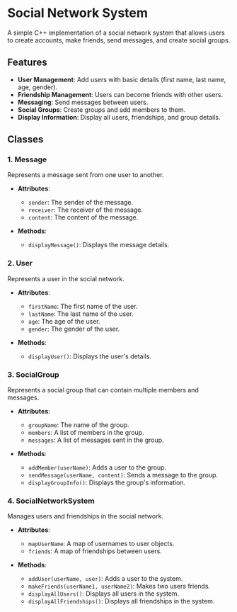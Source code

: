 # Social Network System

A simple C++ implementation of a social network system that allows users to create accounts, make friends, send messages, and create social groups.

## Features

- **User Management**: Add users with basic details (first name, last name, age, gender).
- **Friendship Management**: Users can become friends with other users.
- **Messaging**: Send messages between users.
- **Social Groups**: Create groups and add members to them.
- **Display Information**: Display all users, friendships, and group details.

## Classes

### 1. Message

Represents a message sent from one user to another.

- **Attributes**:
  - `sender`: The sender of the message.
  - `receiver`: The receiver of the message.
  - `content`: The content of the message.

- **Methods**:
  - `displayMessage()`: Displays the message details.

### 2. User

Represents a user in the social network.

- **Attributes**:
  - `firstName`: The first name of the user.
  - `lastName`: The last name of the user.
  - `age`: The age of the user.
  - `gender`: The gender of the user.

- **Methods**:
  - `displayUser()`: Displays the user's details.

### 3. SocialGroup

Represents a social group that can contain multiple members and messages.

- **Attributes**:
  - `groupName`: The name of the group.
  - `members`: A list of members in the group.
  - `messages`: A list of messages sent in the group.

- **Methods**:
  - `addMember(userName)`: Adds a user to the group.
  - `sendMessage(userName, content)`: Sends a message to the group.
  - `displayGroupInfo()`: Displays the group's information.

### 4. SocialNetworkSystem

Manages users and friendships in the social network.

- **Attributes**:
  - `mapUserName`: A map of usernames to user objects.
  - `friends`: A map of friendships between users.

- **Methods**:
  - `addUser(userName, user)`: Adds a user to the system.
  - `makeFriends(userName1, userName2)`: Makes two users friends.
  - `displayAllUsers()`: Displays all users in the system.
  - `displayAllFriendships()`: Displays all friendships in the system.
 
  
